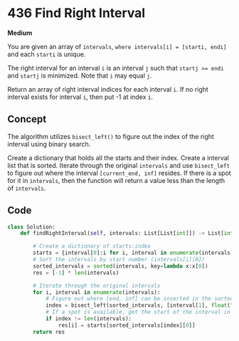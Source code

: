 # 436 Find Right Interval

**Medium**

You are given an array of `intervals`, `where intervals[i] = [starti, endi]` and each `starti` is unique.

The right interval for an interval `i` is an interval `j` such that `startj >= endi` and `startj` is minimized. Note that `i` may equal `j`.

Return an array of right interval indices for each interval `i`. If no right interval exists for interval `i`, then put -1 at index `i`.

## Concept

The algorithm utilizes `bisect_left()` to figure out the index of the right interval using binary search.

Create a dictionary that holds all the starts and their index. Create a interval list that is sorted. Iterate through the original `intervals` and use `bisect_left` to figure out where the interval `[current_end, inf]` resides. If there is a spot for it in `intervals`, then the function will return a value less than the length of `intervals`.

## Code

```python
class Solution:
    def findRightInterval(self, intervals: List[List[int]]) -> List[int]:

        # Create a dictionary of starts:index
        starts = {interval[0]:i for i, interval in enumerate(intervals)}
        # Sort the intervals by start number (intervals[i][0])
        sorted_intervals = sorted(intervals, key=lambda x:x[0])
        res = [-1] * len(intervals)

        # Iterate through the original intervals
        for i, interval in enumerate(intervals):
            # Figure out where [end, inf] can be inserted in the sorted_intervals
            index = bisect_left(sorted_intervals, [interval[1], float("-inf")])
            # If a spot is available, get the start of the interval in index
            if index != len(intervals):
                res[i] = starts[sorted_intervals[index][0]]
        return res
```
